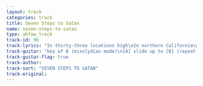 ```yaml
---
layout: track
categories: track
title: Seven Steps to Satan
name: seven-steps-to-satan
type: ahfow_track
track-id: 96
track-lyrics: "In thirty-three locations high\nIn northern California\nSpace angels show the way\nSpace brothers save the day\nIt's nothin' but an overtone\nFrom a distant land unknown\nUnfavorable omens in the sky\nYou got no time to waste\nThe world is hard to understand\nInside my head it's rainin'\nA million billion trillion stars\nWhat's the use in tryin'?\nA second chance for a second chance\nShe's not the loving kind\nA tearless doll with plastic eyes\nHave you ever seen?\nSeven vodkas to the wind\nSeven ways from sundown\nSeventh heaven seventh veil\nI was only joking\nSeven vodkas to the wind\nSeven steps to Satan\nSeven cities made of gold\nI was only joking"
track-guitar: "key of B (mixolydian mode)\n[A] slide up to [B] (repeat throughout verses)\nIn thirty-three locations high\nIn northern California\nSpace angels show the way\nSpace brothers save the day\nIt's nothin' but an overtone\nFrom a distant land unknown\nUnfavorable omens in the sky\nYou got no time to waste\nbridge: F#m, A, B\n[A] slide up to [B] (repeat throughout verses)\nThe world is hard to understand\nInside my head it's rainin'\nA million billion trillion stars\nWhat's the use in tryin'?\nA second chance for a second chance\nShe's not the loving kind\nA tearless doll with plastic eyes\nHave you ever seen?\nchorus: F#m7, A, E7, Dsus2 (repeat)\nSeven vodkas to the wind\nSeven ways from sundown\nSeventh heaven seventh veil\nI was only joking\nSeven vodkas to the wind\nSeven steps to Satan\nSeven cities made of gold\nI was only joking\n(provided by dc)"
track-guitar-flag: true
track-author: 
track-sort: "SEVEN STEPS TO SATAN"
track-original: 
---
```

